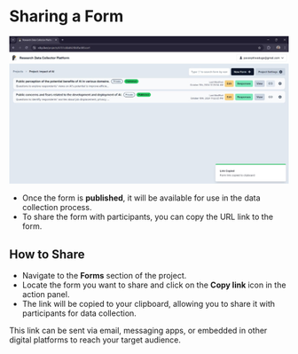 # Sharing a Form

![link copy](images/28.jpg)

- Once the form is **published**, it will be available for use in the data collection process.
- To share the form with participants, you can copy the URL link to the form.

## How to Share

- Navigate to the **Forms** section of the project.
- Locate the form you want to share and click on the **Copy link** icon in the action panel.
- The link will be copied to your clipboard, allowing you to share it with participants for data collection.

This link can be sent via email, messaging apps, or embedded in other digital platforms to reach your target audience.
